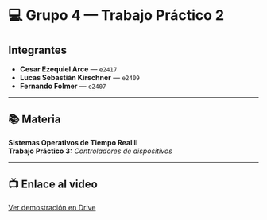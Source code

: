 # 💻 Grupo 4 — Trabajo Práctico 2

## Integrantes

- **Cesar Ezequiel Arce** — `e2417`
- **Lucas Sebastián Kirschner** — `e2409`
- **Fernando Folmer** — `e2407`

---

## 📚 Materia

**Sistemas Operativos de Tiempo Real II**  
**Trabajo Práctico 3:** _Controladores de dispositivos_

---

## 📺 Enlace al video

[Ver demostración en Drive](https://drive.google.com/file/d/1k3lq7Cbn2WNo2NBAG1Pt1ElQEPtOBhvX/view?usp=drivesdk)
